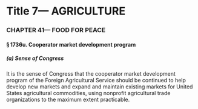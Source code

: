 
# Title 7— AGRICULTURE
### CHAPTER 41— FOOD FOR PEACE
#### § 1736u. Cooperator market development program
##### (a) Sense of Congress

It is the sense of Congress that the cooperator market development program of the Foreign Agricultural Service should be continued to help develop new markets and expand and maintain existing markets for United States agricultural commodities, using nonprofit agricultural trade organizations to the maximum extent practicable.
